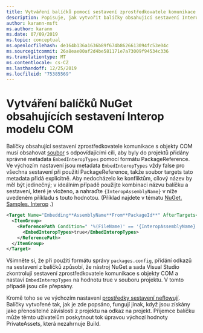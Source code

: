 ```yaml
---
title: Vytváření balíčků pomocí sestavení zprostředkovatele komunikace s objekty COM
description: Popisuje, jak vytvořit balíčky obsahující sestavení Interop modelu COM.
author: karann-msft
ms.author: karann
ms.date: 07/09/2019
ms.topic: conceptual
ms.openlocfilehash: de164b136a1636b89f674b8626613094fc53e04c
ms.sourcegitcommit: 26a8eae00af2d4be581171e7a73009f94534c336
ms.translationtype: MT
ms.contentlocale: cs-CZ
ms.lasthandoff: 12/25/2019
ms.locfileid: "75385569"
---
```

# <a name="create-nuget-packages-that-contain-com-interop-assemblies"></a>Vytváření balíčků NuGet obsahujících sestavení Interop modelu COM

Balíčky obsahující sestavení zprostředkovatele komunikace s objekty COM musí obsahovat [soubor](creating-a-package.md#include-msbuild-props-and-targets-in-a-package) s odpovídajícími cíli, aby byly do projektů přidány správné metadata `EmbedInteropTypes` pomocí formátu PackageReference. Ve výchozím nastavení jsou metadata `EmbedInteropTypes` vždy false pro všechna sestavení při použití PackageReference, takže soubor targets tato metadata přidá explicitně. Aby nedocházelo ke konfliktům, cílový název by měl být jedinečný; v ideálním případě použijte kombinaci názvu balíčku a sestavení, které je vloženo, a nahraďte `{InteropAssemblyName}` v níže uvedeném příkladu s touto hodnotou. (Příklad najdete v tématu [NuGet. Samples. Interop](https://github.com/NuGet/Samples/tree/master/NuGet.Samples.Interop) .)

```xml
<Target Name="Embedding**AssemblyName**From**PackageId**" AfterTargets="ResolveReferences" BeforeTargets="FindReferenceAssembliesForReferences">
  <ItemGroup>
    <ReferencePath Condition=" '%(FileName)' == '{InteropAssemblyName}' AND '%(ReferencePath.NuGetPackageId)' == '$(MSBuildThisFileName)' ">
      <EmbedInteropTypes>true</EmbedInteropTypes>
    </ReferencePath>
  </ItemGroup>
</Target>
```

Všimněte si, že při použití formátu správy `packages.config`, přidání odkazů na sestavení z balíčků způsobí, že nástroj NuGet a sada Visual Studio zkontrolují sestavení zprostředkovatele komunikace s objekty COM a nastaví `EmbedInteropTypes` na hodnotu true v souboru projektu. V tomto případě jsou cíle přepsány.

Kromě toho se ve výchozím nastavení [prostředky sestavení neflowují](../consume-packages/package-references-in-project-files.md#controlling-dependency-assets). Balíčky vytvořené tak, jak je zde popsáno, fungují jinak, když jsou získány jako přenositelné závislosti z projektu na odkaz na projekt. Příjemce balíčku může těmto uživatelům poskytnout tok úpravou výchozí hodnoty PrivateAssets, která nezahrnuje Build.

<a name="creating-the-package"></a>